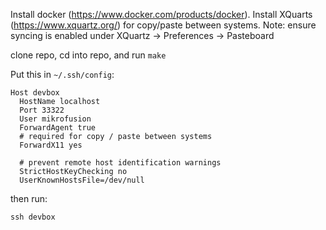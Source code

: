 Install docker (https://www.docker.com/products/docker).
Install XQuarts (https://www.xquartz.org/) for copy/paste between systems.
Note: ensure syncing is enabled under XQuartz -> Preferences -> Pasteboard

clone repo, cd into repo, and run ` make `

Put this in ``` ~/.ssh/config ```:

```
Host devbox
  HostName localhost
  Port 33322
  User mikrofusion
  ForwardAgent true
  # required for copy / paste between systems
  ForwardX11 yes

  # prevent remote host identification warnings
  StrictHostKeyChecking no
  UserKnownHostsFile=/dev/null
```

then run:

```
ssh devbox
```

